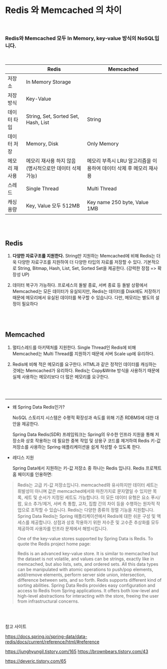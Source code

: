 # Redis 와 Memcached 의 차이



<br>

### Redis와 Memcached 모두 In Memory, key-value 방식의 NoSQL입니다.

<br>

|               | Redis                                                  | Memcached                                                    |
| ------------- | ------------------------------------------------------ | ------------------------------------------------------------ |
| 저장소        | In Memory Storage                                      |                                                              |
| 저장 방식     | Key-Value                                              |                                                              |
| 데이터 타입   | String, Set, Sorted Set, Hash, List                    | String                                                       |
| 데이터 저장   | Memory, Disk                                           | Only Memory                                                  |
| 메모리 재사용 | 메모리 재사용 하지 않음(명시적으로만 데이터 삭제 가능) | 메모리 부족시 LRU 알고리즘을 이용하여 데이터 삭제 후 메모리 재사용 |
| 스레드        | Single Thread                                          | Multi Thread                                                 |
| 캐싱 용량     | Key, Value 모두 512MB                                  | Key name 250 byte,  Value 1MB                                |



<br><br>

## **Redis** 


1. **다양한 자료구조를 지원한다.**
   String만 지원하는 Memcached에 비해 Redis는 더욱 다양한 자료구조를 지원하여 더 다양한 타입의 자료를 저장할 수 있다. 
   기본적으로 String, Bitmap, Hash, List, Set, Sorted Set을 제공한다. (강력한 장점 => 확장성 UP)


2. 데이터 복구가 가능하다.
   프로세스의 돌발 종료, 서버 종료 등 돌발 상황에서 Memcached는 모든 데이터가 유실되지만, 
     Redis는 데이터를 Disk에도 저장하기 때문에 메모리에서 유실된 데이터를 복구할 수 있습니다. 
     다만, 메모리는 별도의  설정이 필요하다

 <br><br>

## **Memcached** 


1. 멀티스레드를 아키텍처를 지원한다.
   Single Thread인 Redis에 비해 Memcached는 Multi Thread를 지원하기 때문에 서버 Scale up에 유리하다.


2. Redis에 비해 적은 메모리를 요구한다.
   HTML과 같은 정적인 데이터를 캐싱하는 것에는 Memcached가 유리하다.
   Redis는 Copy&Write 방식을 사용하기 때문에 실제 사용하는 메모리보다 더 많은 메모리를 요구한다.





<br><br>




--------------------------------------------

- 왜 Spring Data Redis인가?

  NoSQL 스토리지 시스템은 수평적 확장성과 속도를 위해 기존 RDBMS에 대한 대안을 제공한다. 

  Spring Data Redis(SDR) 프레임워크는 Spring의 우수한 인프라 지원을 통해 저장소와 상호 작용하는 데 필요한 중복 작업 및 상용구 코드를 제거하여 Redis 키-값 저장소를 사용하는 Spring 애플리케이션을 쉽게 작성할 수 있도록 한다.

- 레디스 지원

  Spring Data에서 지원하는 키-값 저장소 중 하나는 Redis 입니다. Redis 프로젝트 홈 페이지를 인용하면:

>  Redis는 고급 키-값 저장소입니다. memcached와 유사하지만 데이터 세트는 휘발성이 아니며 값은 memcached에서와 마찬가지로 문자열일 수 있지만 목록, 세트 및 순서가 지정된 세트도 가능합니다. 이 모든 데이터 유형은 요소 푸시/팝, 요소 추가/제거, 서버 측 통합, 교차, 집합 간의 차이 등을 수행하는 원자적 작업으로 조작할 수 있습니다. Redis는 다양한 종류의 정렬 기능을 지원합니다.
> Spring Data Redis는 Spring 애플리케이션에서 Redis에 대한 쉬운 구성 및 액세스를 제공합니다. 상점과 상호 작용하기 위한 저수준 및 고수준 추상화를 모두 제공하여 사용자를 인프라 문제에서 해방시킵니다.
>
> 
>
> One of the key-value stores supported by Spring Data is Redis. To quote the Redis project home page:
>
> Redis is an advanced key-value store. It is similar to memcached but the dataset is not volatile, and values can be strings, exactly like in memcached, but also lists, sets, and ordered sets. All this data types can be manipulated with atomic operations to push/pop elements, add/remove elements, perform server side union, intersection, difference between sets, and so forth. Redis supports different kind of sorting abilities.
> Spring Data Redis provides easy configuration and access to Redis from Spring applications. It offers both low-level and high-level abstractions for interacting with the store, freeing the user from infrastructural concerns.

<br><br>

참고 사이트

https://docs.spring.io/spring-data/data-redis/docs/current/reference/html/#reference

https://junghyungil.tistory.com/165
https://brownbears.tistory.com/43

https://deveric.tistory.com/65
